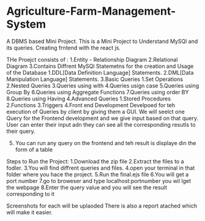 # Agriculture-Farm-Management-System
A DBMS based Mini Project.
This is a Mini Project to Understand MySQl and its queries.
Creating frntend with the react js.

THe Proejct consists of :
1.Entity - Relationship  Diagram
2.Relational Diagram
3.Contains Diffrent MySQl Statemetns for the creation and Usage of the Database
      1.DDL[Data Definition Language] Statements.
      2.DML[Data Manipulation Language] Statements.
      3.Basic Queries
          1.Set Operations
          2.Nested Queries
          3.Queries using with 
          4.Queries usign case
          5.Queries using Group By
          6.Queries using Aggregate Functions
          7.Queries using order BY
          8.Queries using Having
       4.Advanced Queries 
          1.Stored Procedures
          2.Functions
          3.Triggers
 4.Front end Development 
        Develpoed for teh execution of Queries by client by giving them a GUI.
        We will seelct one Query for the Frontend development and we give input based on that query.
        User can enter their input adn they can see all the corresponding resutls to their query.
        
 5. You can run any query on the frontend and teh result is displaye din the form of a table


Steps to Run the Project:
      1.Download the zip file
      2.Extract the files to a fodler.
      3.You will find diffrent queries and files.
      4.open your terminal in that folder where you hace the project.
      5.Run the final.ejs file
      6.You will get a port number
      7.go to broweser and type localhost:portnumber you wil lget the webpage
      8.Enter the query value and you will see the result corresponding to it


Screenshots for each will be uplaoded
There is also a report atached which will make it easier.
